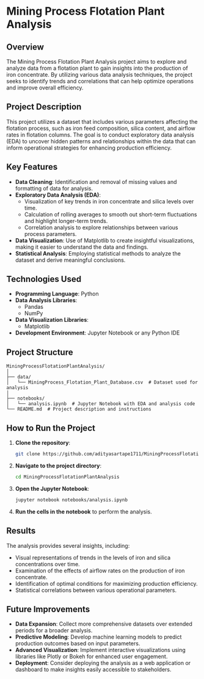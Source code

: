 
# Mining Process Flotation Plant Analysis

## Overview
The Mining Process Flotation Plant Analysis project aims to explore and analyze data from a flotation plant to gain insights into the production of iron concentrate. By utilizing various data analysis techniques, the project seeks to identify trends and correlations that can help optimize operations and improve overall efficiency.

## Project Description
This project utilizes a dataset that includes various parameters affecting the flotation process, such as iron feed composition, silica content, and airflow rates in flotation columns. The goal is to conduct exploratory data analysis (EDA) to uncover hidden patterns and relationships within the data that can inform operational strategies for enhancing production efficiency.

## Key Features
- **Data Cleaning**: Identification and removal of missing values and formatting of data for analysis.
- **Exploratory Data Analysis (EDA)**:
  - Visualization of key trends in iron concentrate and silica levels over time.
  - Calculation of rolling averages to smooth out short-term fluctuations and highlight longer-term trends.
  - Correlation analysis to explore relationships between various process parameters.
- **Data Visualization**: Use of Matplotlib to create insightful visualizations, making it easier to understand the data and findings.
- **Statistical Analysis**: Employing statistical methods to analyze the dataset and derive meaningful conclusions.

## Technologies Used
- **Programming Language**: Python
- **Data Analysis Libraries**:
  - Pandas
  - NumPy
- **Data Visualization Libraries**:
  - Matplotlib
- **Development Environment**: Jupyter Notebook or any Python IDE

## Project Structure
```
MiningProcessFlotationPlantAnalysis/
│
├── data/
│   └── MiningProcess_Flotation_Plant_Database.csv  # Dataset used for analysis
│
├── notebooks/
│   └── analysis.ipynb  # Jupyter Notebook with EDA and analysis code
└── README.md  # Project description and instructions
```

## How to Run the Project
1. **Clone the repository**:
   ```bash
   git clone https://github.com/adityasartape1711/MiningProcessFlotationPlantAnalysis.git
   ```
2. **Navigate to the project directory**:
   ```bash
   cd MiningProcessFlotationPlantAnalysis
   ```
3. **Open the Jupyter Notebook**:
   ```bash
   jupyter notebook notebooks/analysis.ipynb
   ```
4. **Run the cells in the notebook** to perform the analysis.

## Results
The analysis provides several insights, including:
- Visual representations of trends in the levels of iron and silica concentrations over time.
- Examination of the effects of airflow rates on the production of iron concentrate.
- Identification of optimal conditions for maximizing production efficiency.
- Statistical correlations between various operational parameters.

## Future Improvements
- **Data Expansion**: Collect more comprehensive datasets over extended periods for a broader analysis.
- **Predictive Modeling**: Develop machine learning models to predict production outcomes based on input parameters.
- **Advanced Visualization**: Implement interactive visualizations using libraries like Plotly or Bokeh for enhanced user engagement.
- **Deployment**: Consider deploying the analysis as a web application or dashboard to make insights easily accessible to stakeholders.

```

